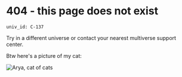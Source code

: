 # 404 - this page does not exist

```univ_id: C-137```

Try in a different universe or contact your nearest multiverse support center.

Btw here's a picture of my cat:

![Arya, cat of cats](/arya.jpg)